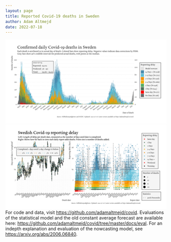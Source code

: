 ```yaml
---
layout: page
title: Reported Covid-19 deaths in Sweden
author: Adam Altmejd
date: 2022-07-18
---
```


![Graph of Swedish Covid-19 deaths with reporting delay.](deaths_lag_sweden_2022-07-18.png "Swedish Covid-19 deaths.")
![Graph of Swedish Covid-19 reporting delay in daily deaths.](lag_trend_sweden_2022-07-18.png "Trend in Swedish Covid-19 mortality reporting delay.")
For code and data, visit <https://github.com/adamaltmejd/covid>.
Evaluations of the statistical model and the old constant average forecast are available here: <https://github.com/adamaltmejd/covid/tree/master/docs/eval>.
For an indepth explanation and evaluation of the nowcasting model, see <https://arxiv.org/abs/2006.06840>.
